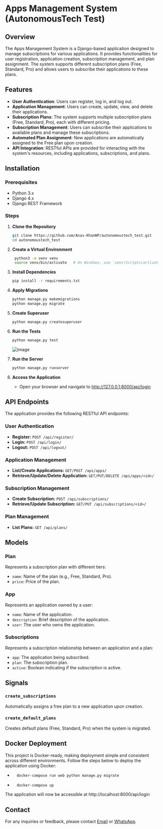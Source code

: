 # Apps Management System (AutonomousTech Test)

## Overview

The Apps Management System is a Django-based application designed to manage subscriptions for various applications. It provides functionalities for user registration, application creation, subscription management, and plan assignment. The system supports different subscription plans (Free, Standard, Pro) and allows users to subscribe their applications to these plans.

## Features

- **User Authentication**: Users can register, log in, and log out.
- **Application Management**: Users can create, update, view, and delete their applications.
- **Subscription Plans**: The system supports multiple subscription plans (Free, Standard, Pro), each with different pricing.
- **Subscription Management**: Users can subscribe their applications to available plans and manage these subscriptions.
- **Automated Plan Assignment**: New applications are automatically assigned to the Free plan upon creation.
- **API Integration**: RESTful APIs are provided for interacting with the system's resources, including applications, subscriptions, and plans.

## Installation

### Prerequisites

- Python 3.x
- Django 4.x
- Django REST Framework

### Steps

1. **Clone the Repository**
   ```bash
   git clone https://github.com/Anas-KhanWP/autonomoustech_test.git
   cd autonomoustech_test

2. **Create a Virtual Environment**
   ```bash
    python3 -m venv venv
    source venv/bin/activate   # On Windows, use `venv\Scripts\activate`

3. **Install Dependencies**
    ```bash
    pip install -r requirements.txt

4. **Apply Migrations**
    ```bash
    python manage.py makemigrations
    python manage.py migrate

5. **Create Superuser**
    ```bash
    python manage.py createsuperuser

6. **Run the Tests**
    ```bash
    python manage.py test
    ```
    ![image](https://github.com/user-attachments/assets/bc626185-983f-408f-a79f-bcff7e941df7)

7. **Run the Server**
    ```bash
    python manage.py runserver

8. **Access the Application**
   - Open your browser and navigate to http://127.0.0.1:8000/api/login
  
## API Endpoints

The application provides the following RESTful API endpoints:

### User Authentication
- **Register:** `POST /api/register/`
- **Login:** `POST /api/login/`
- **Logout:** `POST /api/logout/`

### Application Management
- **List/Create Applications:** `GET/POST /api/apps/`
- **Retrieve/Update/Delete Application:** `GET/PUT/DELETE /api/apps/<id>/`

### Subscription Management
- **Create Subscription:** `POST /api/subscriptions/`
- **Retrieve/Update Subscription:** `GET/PUT /api/subscriptions/<id>/`

### Plan Management
- **List Plans:** `GET /api/plans/`

## Models

### Plan
Represents a subscription plan with different tiers:
- `name`: Name of the plan (e.g., Free, Standard, Pro).
- `price`: Price of the plan.

### App
Represents an application owned by a user:
- `name`: Name of the application.
- `description`: Brief description of the application.
- `user`: The user who owns the application.

### Subscriptions
Represents a subscription relationship between an application and a plan:
- `app`: The application being subscribed.
- `plan`: The subscription plan.
- `active`: Boolean indicating if the subscription is active.

## Signals

### `create_subscriptions`
Automatically assigns a free plan to a new application upon creation.

### `create_default_plans`
Creates default plans (Free, Standard, Pro) when the system is migrated.

## Docker Deployment
This project is Docker-ready, making deployment simple and consistent across different environments. Follow the steps below to deploy the application using Docker:
- ```bash
    docker-compose run web python manage.py migrate
    ```

- ```bash
    docker-compose up
    ```

The application will now be accessible at http://localhost:8000/api/login

## Contact

For any inquiries or feedback, please contact [Email](mailto:anaskhanwp@gmail.com) or [WhatsApp](https://api.whatsapp.com/send?phone=+923152460477&text=Hello).
